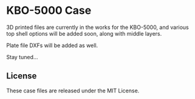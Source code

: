 # KBO-5000 Case

3D printed files are currently in the works for the KBO-5000, and various top shell options will be added soon, along with middle layers.

Plate file DXFs will be added as well.

Stay tuned...

License
-------
These case files are released under the MIT License.
